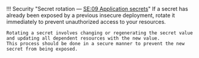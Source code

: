 
!!! Security "Secret rotation &mdash; [SE:09 Application secrets](https://learn.microsoft.com/azure/well-architected/security/application-secrets#secret-rotation)"
    If a secret has already been exposed by a previous insecure deployment,
    rotate it immediately to prevent unauthorized access to your resources.

    Rotating a secret involves changing or regenerating the secret value and updating all dependent resources with the new value.
    This process should be done in a secure manner to prevent the new secret from being exposed.

